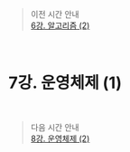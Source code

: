 > 이전 시간 안내  
> [6강. 알고리즘 (2)         ](./06_Algorithm2.md)  

<br>

# 7강. 운영체제 (1)  

<br>

> 다음 시간 안내  
> [8강. 운영체제 (2)](./08_Operating_System2.md)  